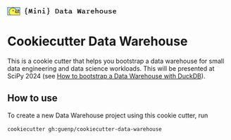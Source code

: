 <img src="logo.png" width=250>

# Cookiecutter Data Warehouse

This is a cookie cutter that helps you bootstrap a data warehouse for small data engineering and data science workloads. This will be presented at SciPy 2024 (see [How to bootstrap a Data Warehouse with DuckDB](https://cfp.scipy.org/2024/talk/review/PWR9M7BDFJDC7GXQYUXTCPG8Q8VE7EBL)).

## How to use

To create a new Data Warehouse project using this cookie cutter, run

```bash
cookiecutter gh:guenp/cookiecutter-data-warehouse
```

